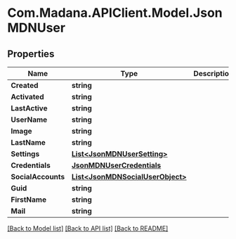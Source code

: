 
# Com.Madana.APIClient.Model.JsonMDNUser

## Properties

Name | Type | Description | Notes
------------ | ------------- | ------------- | -------------
**Created** | **string** |  | [optional] 
**Activated** | **string** |  | [optional] 
**LastActive** | **string** |  | [optional] 
**UserName** | **string** |  | [optional] 
**Image** | **string** |  | [optional] 
**LastName** | **string** |  | [optional] 
**Settings** | [**List&lt;JsonMDNUserSetting&gt;**](JsonMDNUserSetting.md) |  | [optional] 
**Credentials** | [**JsonMDNUserCredentials**](JsonMDNUserCredentials.md) |  | [optional] 
**SocialAccounts** | [**List&lt;JsonMDNSocialUserObject&gt;**](JsonMDNSocialUserObject.md) |  | [optional] 
**Guid** | **string** |  | [optional] 
**FirstName** | **string** |  | [optional] 
**Mail** | **string** |  | [optional] 

[[Back to Model list]](../README.md#documentation-for-models)
[[Back to API list]](../README.md#documentation-for-api-endpoints)
[[Back to README]](../README.md)

